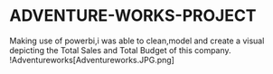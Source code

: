 # ADVENTURE-WORKS-PROJECT
Making use of powerbi,i was able to clean,model and create a visual depicting the Total Sales and Total Budget of this company.
!Adventureworks[Adventureworks.JPG.png]
